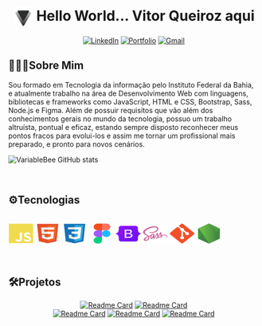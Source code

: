 #  <div displey="flex" align="center"><img align="center" alt="banner" height="40" width="40" src="img/my-logo.png"> Hello World... Vitor Queiroz aqui</div>
<div displey="flex" align="center">

  [![LinkedIn](https://img.shields.io/badge/LinkedIn-0077B5?style=for-the-badge&logo=linkedin&logoColor=white)](https://www.linkedin.com/in/vitor-queiroz-nunes-18319b278/")
  [![Portfolio](https://img.shields.io/badge/Portfolio-FF5722?style=for-the-badge&logo=todoist&logoColor=white)](https://htppsvitor.github.io/Portif-lio/)
  [![Gmail](https://img.shields.io/badge/Gmail-333333?style=for-the-badge&logo=gmail&logoColor=red)](mailto:vitor.qn2004@gmail.com)

</div>


## 👨🏽‍💻Sobre Mim
<div displey="flex" height="100" width="100">
  <p >Sou formado em Tecnologia da informação pelo Instituto Federal da Bahia, e atualmente trabalho na área de Desenvolvimento Web com linguagens, bibliotecas e frameworks como JavaScript, HTML e CSS, Bootstrap, Sass, Node.js e Figma. Além de possuir requisitos que vão além dos conhecimentos gerais no mundo da tecnologia, possuo um trabalho altruísta, pontual e eficaz, estando sempre disposto reconhecer meus pontos fracos para evolui-los e assim me tornar um profissional mais preparado, e pronto para novos cenários.</p>

  ![VariableBee GitHub stats](https://github-readme-stats.vercel.app/api?username=htppsvitor&show_icons=true&theme=gotham)

  
</div>

</br>

## ⚙️Tecnologias
<div style="display: inline_block"><br>
  <img align="center" alt="JS" height="40" width="50" src="https://raw.githubusercontent.com/devicons/devicon/master/icons/javascript/javascript-plain.svg">
  <img align="center" alt="html" height="40" width="50" src="https://raw.githubusercontent.com/devicons/devicon/master/icons/html5/html5-original.svg">
  <img align="center" alt="CSS" height="40" width="50" src="https://raw.githubusercontent.com/devicons/devicon/master/icons/css3/css3-original.svg">
  <img align="center" alt="figma" height="40" width="50" src="https://raw.githubusercontent.com/devicons/devicon/master/icons/figma/figma-original.svg">
  <img align="center" alt="bootstrap" height="40" width="50" src="https://raw.githubusercontent.com/devicons/devicon/master/icons/bootstrap/bootstrap-original.svg">
  <img align="center" alt="bootstrap" height="40" width="50" src="https://raw.githubusercontent.com/devicons/devicon/master/icons/sass/sass-original.svg">
  <img align="center" alt="git" height="40" width="50" src="https://raw.githubusercontent.com/devicons/devicon/master/icons/git/git-original.svg">
  <img align="center" alt="node" height="40" width="50" src="https://raw.githubusercontent.com/devicons/devicon/master/icons/nodejs/nodejs-original.svg">
</div>
</br>

</br>

## 🛠️Projetos


<div displey="flex" align="center">
  
  [![Readme Card](https://github-readme-stats.vercel.app/api/pin/?username=htppsvitor&repo=portif-lio&theme=gotham)](https://github.com/htppsvitor/Portif-lio)
  [![Readme Card](https://github-readme-stats.vercel.app/api/pin/?username=htppsvitor&repo=funpage-the_owl_house&theme=gotham)](https://github.com/htppsvitor/funpage-the_owl_house)
  </br>
  [![Readme Card](https://github-readme-stats.vercel.app/api/pin/?username=htppsvitor&repo=LinkMy&theme=gotham)](https://github.com/htppsvitor/LinkMy)
  [![Readme Card](https://github-readme-stats.vercel.app/api/pin/?username=htppsvitor&repo=Newspaper&theme=gotham)](https://github.com/htppsvitor/Newspaper)
  [![Readme Card](https://github-readme-stats.vercel.app/api/pin/?username=htppsvitor&repo=Pokedex&theme=gotham)](https://github.com/htppsvitor/Pokedex)
</div>
